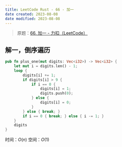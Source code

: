 ```yaml
---
title: LeetCode Rust - 66 - 加一
date created: 2023-08-08
date modified: 2023-08-08
---
```


> 原题：[66. 加一 - 力扣（LeetCode）](https://leetcode.cn/problems/plus-one/)

## 解一，倒序遍历

```rust
pub fn plus_one(mut digits: Vec<i32>) -> Vec<i32> {
	let mut i = digits.len() - 1;
	loop {
		digits[i] += 1;
		if digits[i] > 9 {
			if i == 0 {
				digits[i] = 1;
				digits.push(0);
			} else {
				digits[i] = 0;
			}
		} else { break; }
		if i == 0 { break; } else { i -= 1; }
	}
	digits
}
```

时间：$O(n)$
空间：$O(1)$